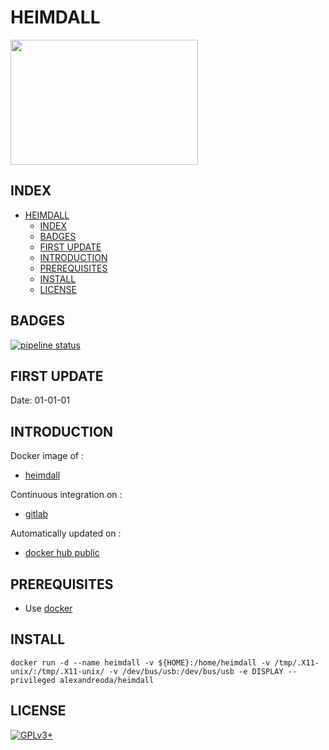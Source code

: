 # HEIMDALL

<img src="https://assets.gitlab-static.net/uploads/-/system/project/avatar/13827678/heimdalllogo.png" width="300" height="200"/>


## INDEX

- [HEIMDALL](#heimdall)
  - [INDEX](#index)
  - [BADGES](#badges)
  - [FIRST UPDATE](#first-update)
  - [INTRODUCTION](#introduction)
  - [PREREQUISITES](#prerequisites)
  - [INSTALL](#install)
  - [LICENSE](#license)


## BADGES

[![pipeline status](https://gitlab.com/oda-alexandre/heimdall/badges/master/pipeline.svg)](https://gitlab.com/oda-alexandre/heimdall/commits/master)


## FIRST UPDATE

Date: 01-01-01


## INTRODUCTION

Docker image of :

- [heimdall](http://heimdall-download.com)

Continuous integration on :

- [gitlab](https://gitlab.com/oda-alexandre/heimdall/pipelines)

Automatically updated on :

- [docker hub public](https://hub.docker.com/r/alexandreoda/heimdall/)


## PREREQUISITES

- Use [docker](https://www.docker.com)


## INSTALL

```docker run -d --name heimdall -v ${HOME}:/home/heimdall -v /tmp/.X11-unix/:/tmp/.X11-unix/ -v /dev/bus/usb:/dev/bus/usb -e DISPLAY --privileged alexandreoda/heimdall```


## LICENSE

[![GPLv3+](http://gplv3.fsf.org/gplv3-127x51.png)](https://gitlab.com/oda-alexandre/heimdall/blob/master/LICENSE)
